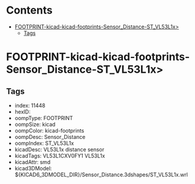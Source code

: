 



Contents
========

* [FOOTPRINT-kicad-kicad-footprints-Sensor_Distance-ST_VL53L1x>](#footprint-kicad-kicad-footprints-sensor_distance-st_vl53l1x)
	* [Tags](#tags)

# FOOTPRINT-kicad-kicad-footprints-Sensor_Distance-ST_VL53L1x>

## Tags

- index: 11448
- hexID: 
- oompType: FOOTPRINT
- oompSize: kicad
- oompColor: kicad-footprints
- oompDesc: Sensor_Distance
- oompIndex: ST_VL53L1x
- kicadDesc: VL53L1x distance sensor
- kicadTags: VL53L1CXV0FY1 VL53L1x
- kicadAttr: smd
- kicad3DModel: ${KICAD6_3DMODEL_DIR}/Sensor_Distance.3dshapes/ST_VL53L1x.wrl

